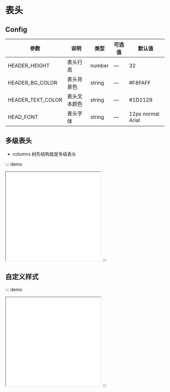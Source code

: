# 表头

## Config

| 参数              | 说明         | 类型   | 可选值 | 默认值            |
| ----------------- | ------------ | ------ | ------ | ----------------- |
| HEADER_HEIGHT     | 表头行高     | number | —      | 32                |
| HEADER_BG_COLOR   | 表头背景色   | string | —      | #F8FAFF           |
| HEADER_TEXT_COLOR | 表头文本颜色 | string | —      | #1D2129           |
| HEAD_FONT         | 表头字体     | string | —      | 12px normal Arial |

## 多级表头

-   columns 树形结构就是多级表头

::: demo

<iframe src="/header/level.html" style="min-height:280px"></iframe>
:::

## 自定义样式

::: demo

<iframe src="/header/base.html" style="min-height:280px"></iframe>
:::
